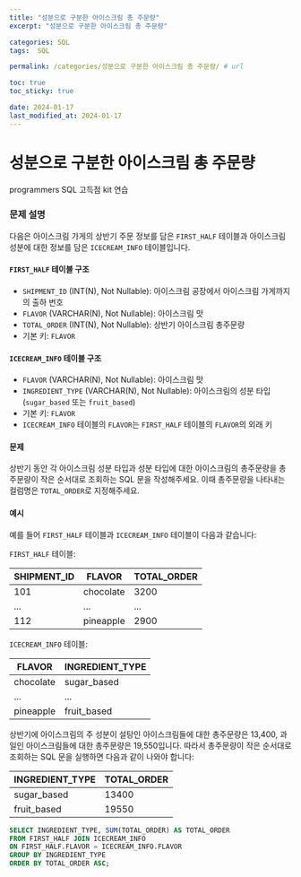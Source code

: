 ```yaml
---
title: "성분으로 구분한 아이스크림 총 주문량"
excerpt: "성분으로 구분한 아이스크림 총 주문량"

categories: SQL
tags:  SQL

permalink: /categories/성분으로 구분한 아이스크림 총 주문량/ # url

toc: true
toc_sticky: true

date: 2024-01-17
last_modified_at: 2024-01-17
---
```


# 성분으로 구분한 아이스크림 총 주문량

programmers SQL 고득점 kit 연습

### 문제 설명

다음은 아이스크림 가게의 상반기 주문 정보를 담은 `FIRST_HALF` 테이블과 아이스크림 성분에 대한 정보를 담은 `ICECREAM_INFO` 테이블입니다.

#### `FIRST_HALF` 테이블 구조
- `SHIPMENT_ID` (INT(N), Not Nullable): 아이스크림 공장에서 아이스크림 가게까지의 출하 번호
- `FLAVOR` (VARCHAR(N), Not Nullable): 아이스크림 맛
- `TOTAL_ORDER` (INT(N), Not Nullable): 상반기 아이스크림 총주문량
- 기본 키: `FLAVOR`

#### `ICECREAM_INFO` 테이블 구조
- `FLAVOR` (VARCHAR(N), Not Nullable): 아이스크림 맛
- `INGREDIENT_TYPE` (VARCHAR(N), Not Nullable): 아이스크림의 성분 타입 (`sugar_based` 또는 `fruit_based`)
- 기본 키: `FLAVOR`
- `ICECREAM_INFO` 테이블의 `FLAVOR`는 `FIRST_HALF` 테이블의 `FLAVOR`의 외래 키

#### 문제
상반기 동안 각 아이스크림 성분 타입과 성분 타입에 대한 아이스크림의 총주문량을 총주문량이 작은 순서대로 조회하는 SQL 문을 작성해주세요. 이때 총주문량을 나타내는 컬럼명은 `TOTAL_ORDER`로 지정해주세요.

#### 예시
예를 들어 `FIRST_HALF` 테이블과 `ICECREAM_INFO` 테이블이 다음과 같습니다:

`FIRST_HALF` 테이블:

| SHIPMENT_ID | FLAVOR          | TOTAL_ORDER |
|-------------|-----------------|-------------|
| 101         | chocolate       | 3200        |
| ...         | ...             | ...         |
| 112         | pineapple       | 2900        |

`ICECREAM_INFO` 테이블:

| FLAVOR          | INGREDIENT_TYPE |
|-----------------|-----------------|
| chocolate       | sugar_based     |
| ...             | ...             |
| pineapple       | fruit_based     |

상반기에 아이스크림의 주 성분이 설탕인 아이스크림들에 대한 총주문량은 13,400, 과일인 아이스크림들에 대한 총주문량은 19,550입니다. 따라서 총주문량이 작은 순서대로 조회하는 SQL 문을 실행하면 다음과 같이 나와야 합니다:

| INGREDIENT_TYPE | TOTAL_ORDER |
|-----------------|-------------|
| sugar_based     | 13400       |
| fruit_based     | 19550       |

```sql
SELECT INGREDIENT_TYPE, SUM(TOTAL_ORDER) AS TOTAL_ORDER
FROM FIRST_HALF JOIN ICECREAM_INFO
ON FIRST_HALF.FLAVOR = ICECREAM_INFO.FLAVOR
GROUP BY INGREDIENT_TYPE
ORDER BY TOTAL_ORDER ASC;
```

